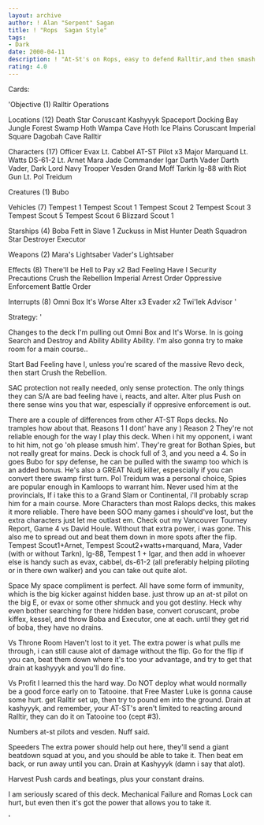 ```yaml
---
layout: archive
author: ! Alan "Serpent" Sagan
title: ! "Rops  Sagan Style"
tags:
- Dark
date: 2000-04-11
description: ! "At-St's on Rops, easy to defend Ralltir,and then smash the opponent.What i used to win the BC ProvincialChampionship."
rating: 4.0
---
```

Cards: 

'Objective (1)
Ralltir Operations

Locations (12)
Death Star
Coruscant
Kashyyyk
Spaceport Docking Bay
Jungle
Forest
Swamp
Hoth Wampa Cave
Hoth Ice Plains
Coruscant Imperial Square
Dagobah Cave
Ralltir

Characters (17)
Officer Evax
Lt. Cabbel
AT-ST Pilot x3
Major Marquand
Lt. Watts
DS-61-2
Lt. Arnet
Mara Jade
Commander Igar
Darth Vader
Darth Vader, Dark Lord
Navy Trooper Vesden
Grand Moff Tarkin
Ig-88 with Riot Gun
Lt. Pol Treidum

Creatures (1)
Bubo

Vehicles (7)
Tempest 1
Tempest Scout 1
Tempest Scout 2
Tempest Scout 3
Tempest Scout 5
Tempest Scout 6
Blizzard Scout 1

Starships (4)
Boba Fett in Slave 1
Zuckuss in Mist Hunter
Death Squadron Star Destroyer
Executor

Weapons (2)
Mara's Lightsaber
Vader's Lightsaber

Effects (8)
There'll be Hell to Pay x2
Bad Feeling Have I
Security Precautions
Crush the Rebellion
Imperial Arrest Order
Oppressive Enforcement
Battle Order

Interrupts (8)
Omni Box
It's Worse
Alter x3
Evader x2
Twi'lek Advisor '

Strategy: '

Changes to the deck I'm pulling out Omni Box
and It's Worse.  In is going Search and Destroy
and Ability Ability Ability.
I'm also gonna try to make room for a main course..

Start Bad Feeling have I, unless you're scared
of the massive Revo deck, then start Crush the Rebellion.

SAC protection not really needed, only sense protection.
The only things they can S/A are bad feeling have i, reacts,
and alter.  Alter plus Push on there sense wins you that
war, espescially if oppresive enforcement is out.

There are a couple of differences from other AT-ST
Rops decks.  No tramples  how about that.  Reasons
1  I dont' have any )
Reason 2 They're not reliable enough for the way
I play this deck.  When i hit my opponent, i want
to hit him, not go 'oh please smush him'.  They're
great for Bothan Spies, but not really great for
mains.	Deck is chock full of 3, and you need a 4.
So in goes Bubo for spy defense, he can be pulled
with the swamp too which is an added bonus.  He's
also a GREAT Nudj killer, espescially if you can
convert there swamp first turn.
Pol Treidum was a personal choice, Spies are
popular enough in Kamloops to warrant him.  Never
used him at the provincials, If i take this to
a Grand Slam or Continental, i'll probably scrap
him for a main course.
More Characters than most Ralops decks, this makes
it more reliable.  There have been SOO many games
i should've lost, but the extra characters just
let me outlast em.  Check out my Vancouver Tourney
Report, Game 4 vs David Houle.	Without that extra
power, i was gone.
This also me to spread out and beat them down in
more spots after the flip.  Tempest Scout1+Arnet,
Tempest Scout2+watts+marquand, Mara, Vader (with
or without Tarkn), Ig-88, Tempest 1 + Igar, and then
add in whoever else is handy such as evax, cabbel,
ds-61-2 (all preferably helping piloting or in there
own walker) and you can take out quite alot.

Space	My space compliment is perfect.  All
have some form of immunity, which is the big
kicker against hidden base.  just throw up an
at-st pilot on the big E, or evax or some other
shmuck and you got destiny.  Heck why even bother
searching for there hidden base, convert coruscant,
probe kiffex, kessel, and throw Boba and Executor,
one at each.  until they get rid of boba, they have
no drains.

Vs Throne Room
Haven't lost to it yet.  The extra power is what
pulls me through, i can still cause alot of damage
without the flip.  Go for the flip if you can,
beat them down where it's too your advantage,
and try to get that drain at kashyyyk and you'll
do fine.

Vs Profit
I learned this the hard way.  Do NOT deploy what
would normally be a good force early on to Tatooine.
that Free Master Luke is gonna cause some hurt.
get Ralltir set up, then try to pound em into the ground.
Drain at kashyyyk, and remember, your AT-ST's aren't
limited to reacting around Ralltir, they can do
it on Tatooine too (cept #3).

Numbers
at-st pilots and vesden.  Nuff said.

Speeders
The extra power should help out here, they'll send
a giant beatdown squad at you, and you should
be able to take it.  Then beat em back, or run
away until you can.  Drain at Kashyyyk (damn i
say that alot).

Harvest
Push cards and beatings, plus your constant drains.


I am seriously scared of this deck.  Mechanical
Failure and Romas Lock can hurt, but even then
it's got the power that allows you to take it.


'